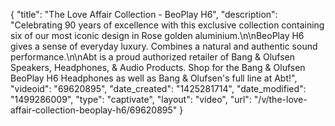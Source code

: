 {
    "title": "The Love Affair Collection - BeoPlay H6",
    "description": "Celebrating 90 years of excellence with this exclusive collection containing six of our most iconic design in Rose golden aluminium.\n\nBeoPlay H6 gives a sense of everyday luxury. Combines a natural and authentic sound performance.\n\nAbt is a proud authorized retailer of Bang & Olufsen Speakers, Headphones, & Audio Products. Shop for the Bang & Olufsen BeoPlay H6 Headphones as well as Bang & Olufsen's full line at Abt!",
    "videoid": "69620895",
    "date_created": "1425281714",
    "date_modified": "1499286009",
    "type": "captivate",
    "layout": "video",
    "url": "\/v\/the-love-affair-collection-beoplay-h6\/69620895"
}